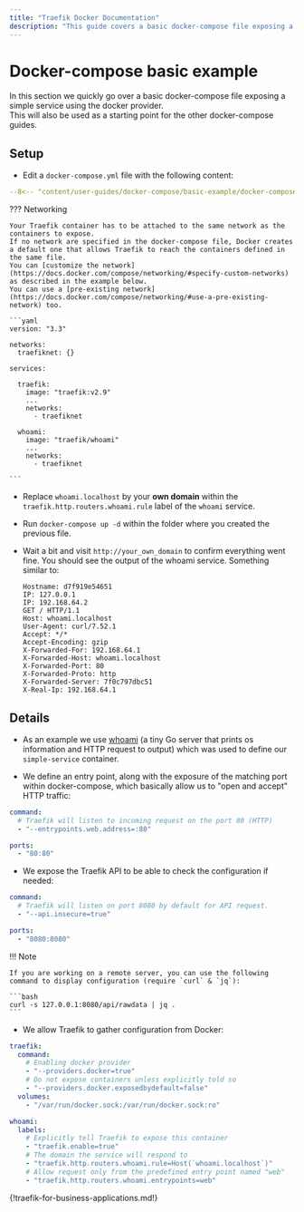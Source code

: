 ```yaml
---
title: "Traefik Docker Documentation"
description: "This guide covers a basic docker-compose file exposing a simple service using the docker provider in Traefik Proxy. Read the technical documentation."
---
```


# Docker-compose basic example

In this section we quickly go over a basic docker-compose file exposing a simple service using the docker provider.  
This will also be used as a starting point for the other docker-compose guides.  

## Setup

- Edit a `docker-compose.yml` file with the following content:

```yaml
--8<-- "content/user-guides/docker-compose/basic-example/docker-compose.yml"
```

??? Networking

    Your Traefik container has to be attached to the same network as the containers to expose.
    If no network are specified in the docker-compose file, Docker creates a default one that allows Traefik to reach the containers defined in the same file.
    You can [customize the network](https://docs.docker.com/compose/networking/#specify-custom-networks) as described in the example below.
    You can use a [pre-existing network](https://docs.docker.com/compose/networking/#use-a-pre-existing-network) too.

    ```yaml
    version: "3.3"

    networks:
      traefiknet: {}

    services:

      traefik:
        image: "traefik:v2.9"
        ...
        networks:
          - traefiknet

      whoami:
        image: "traefik/whoami"
        ...
        networks:
          - traefiknet

    ```

- Replace `whoami.localhost` by your **own domain** within the `traefik.http.routers.whoami.rule` label of the `whoami` service.
- Run `docker-compose up -d` within the folder where you created the previous file.
- Wait a bit and visit `http://your_own_domain` to confirm everything went fine.
	You should see the output of the whoami service. Something similar to:
	
	```text
	Hostname: d7f919e54651
	IP: 127.0.0.1
	IP: 192.168.64.2
	GET / HTTP/1.1
	Host: whoami.localhost
	User-Agent: curl/7.52.1
	Accept: */*
	Accept-Encoding: gzip
	X-Forwarded-For: 192.168.64.1
	X-Forwarded-Host: whoami.localhost
	X-Forwarded-Port: 80
	X-Forwarded-Proto: http
	X-Forwarded-Server: 7f0c797dbc51
	X-Real-Ip: 192.168.64.1
	```

## Details

- As an example we use [whoami](https://github.com/traefik/whoami) (a tiny Go server that prints os information and HTTP request to output) which was used to define our `simple-service` container.

- We define an entry point, along with the exposure of the matching port within docker-compose, which basically allow us to "open and accept" HTTP traffic: 

```yaml
command:
  # Traefik will listen to incoming request on the port 80 (HTTP)
  - "--entrypoints.web.address=:80"

ports:
  - "80:80"
```

- We expose the Traefik API to be able to check the configuration if needed:

```yaml
command:
  # Traefik will listen on port 8080 by default for API request.
  - "--api.insecure=true"

ports:
  - "8080:8080"
```

!!! Note

    If you are working on a remote server, you can use the following command to display configuration (require `curl` & `jq`): 
     
    ```bash
    curl -s 127.0.0.1:8080/api/rawdata | jq .
    ```

- We allow Traefik to gather configuration from Docker:

```yaml
traefik:
  command:
    # Enabling docker provider
    - "--providers.docker=true"
    # Do not expose containers unless explicitly told so
    - "--providers.docker.exposedbydefault=false"
  volumes:
    - "/var/run/docker.sock:/var/run/docker.sock:ro"

whoami:
  labels:
    # Explicitly tell Traefik to expose this container
    - "traefik.enable=true"
    # The domain the service will respond to
    - "traefik.http.routers.whoami.rule=Host(`whoami.localhost`)"
    # Allow request only from the predefined entry point named "web"
    - "traefik.http.routers.whoami.entrypoints=web"
```

{!traefik-for-business-applications.md!}
